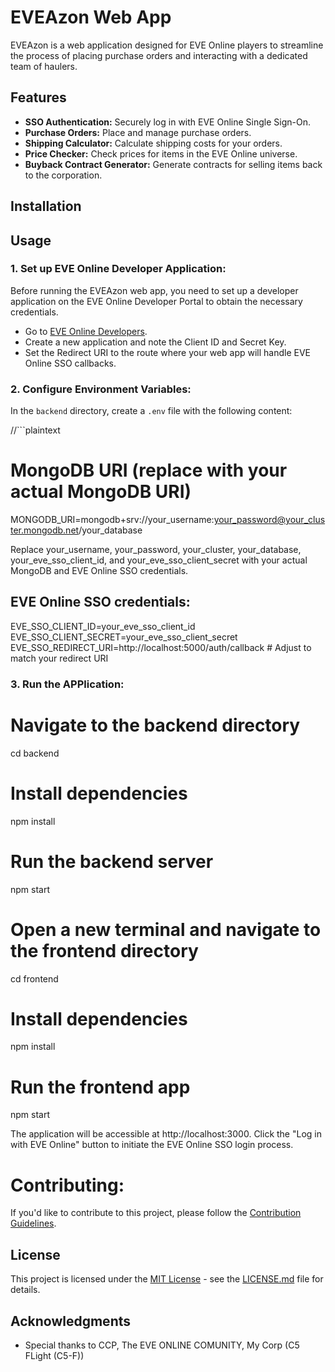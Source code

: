# EVEAzon Web App

EVEAzon is a web application designed for EVE Online players to streamline the process of placing purchase orders and interacting with a dedicated team of haulers.

## Features

- **SSO Authentication:** Securely log in with EVE Online Single Sign-On.
- **Purchase Orders:** Place and manage purchase orders.
- **Shipping Calculator:** Calculate shipping costs for your orders.
- **Price Checker:** Check prices for items in the EVE Online universe.
- **Buyback Contract Generator:** Generate contracts for selling items back to the corporation.

## Installation



## Usage

### 1. Set up EVE Online Developer Application:

Before running the EVEAzon web app, you need to set up a developer application on the EVE Online Developer Portal to obtain the necessary credentials.

- Go to [EVE Online Developers](https://developers.eveonline.com/).
- Create a new application and note the Client ID and Secret Key.
- Set the Redirect URI to the route where your web app will handle EVE Online SSO callbacks.

### 2. Configure Environment Variables:

In the `backend` directory, create a `.env` file with the following content:

//```plaintext
# MongoDB URI (replace with your actual MongoDB URI)
MONGODB_URI=mongodb+srv://your_username:your_password@your_cluster.mongodb.net/your_database

Replace your_username, your_password, your_cluster, your_database, your_eve_sso_client_id, and your_eve_sso_client_secret with your actual MongoDB and EVE Online SSO credentials.

## EVE Online SSO credentials:
EVE_SSO_CLIENT_ID=your_eve_sso_client_id
EVE_SSO_CLIENT_SECRET=your_eve_sso_client_secret
EVE_SSO_REDIRECT_URI=http://localhost:5000/auth/callback  # Adjust to match your redirect URI

### 3. Run the APPlication:

# Navigate to the backend directory
cd backend

# Install dependencies
npm install

# Run the backend server
npm start

# Open a new terminal and navigate to the frontend directory
cd frontend

# Install dependencies
npm install

# Run the frontend app
npm start

The application will be accessible at http://localhost:3000. Click the "Log in with EVE Online" button to initiate the EVE Online SSO login process.

# Contributing:

If you'd like to contribute to this project, please follow the [Contribution Guidelines](CONTRIBUTING.md).

## License

This project is licensed under the [MIT License](LICENSE.md) - see the [LICENSE.md](LICENSE.md) file for details.

## Acknowledgments

- Special thanks to CCP, The EVE ONLINE COMUNITY, My Corp (C5 FLight (C5-F))
